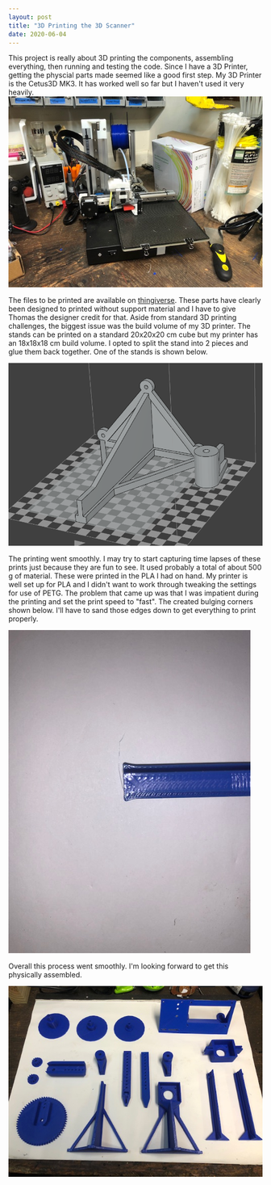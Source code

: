 ```yaml
---
layout: post
title: "3D Printing the 3D Scanner"
date: 2020-06-04
---
```

This project is really about 3D printing the components, assembling everything, then running and testing the code.  Since I have a 3D Printer, getting the physcial parts made seemed like a good first step.  My 3D Printer is the Cetus3D MK3.  It has worked well so far but I haven't used it very heavily.
![Cetus 3D MK3](../assets/3dscanner/Cetus_3D_Printer.jpg)

The files to be printed are available on [thingiverse](https://www.thingiverse.com/thing:3050437).  These parts have clearly been designed to printed without support material and I have to give Thomas the designer credit for that.  Aside from standard 3D printing challenges, the biggest issue was the build volume of my 3D printer.  The stands can be printed on a standard 20x20x20 cm cube but my printer has an 18x18x18 cm build volume.  I opted to split the stand into 2 pieces and glue them back together.  One of the stands is shown below.

![Split Scanner Stand](../assets/3dscanner/Split_Stand_in_UP_Studio.png)

The printing went smoothly.  I may try to start capturing time lapses of these prints just because they are fun to see.  It used probably a total of about 500 g of material.  These were printed in the PLA I had on hand.  My printer is well set up for PLA and I didn't want to work through tweaking the settings for use of PETG.  The problem that came up was that I was impatient during the printing and set the print speed to "fast".  The created bulging corners shown below.  I'll have to sand those edges down to get everything to print properly.

![3D Printed Corner Bulge](../assets/3dscanner/3D_print_corner_bulge.jpg)

Overall this process went smoothly.  I'm looking forward to get this physically assembled.

![Complete Set of 3D Printed Parts](../assets/3dscanner/Complete_3D_Printed_Parts.jpg)

